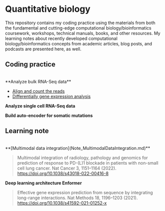 # Quantitative biology

This repository contains my coding practice using the materials from both the fundamental and cutting-edge computational biology/bioinformatics coursework, workshops, technical manuals, books, and other resources. My learning notes about recently developed computational biology/bioinformatics concepts from academic articles, blog posts, and podcasts are presented here, as well.

## Coding practice
<br>
**Analyze bulk RNA-Seq data**

  - [Align and count the reads](BulkRNASeq/AlignmentCountingTCell.Rmd)
  - [Differentially gene expression analysis](DEAnalysisTCell.Rmd)

**Analyze single cell RNA-Seq data**

**Build auto-encoder for somatic mutations**


## Learning note
<br>
**[Multimodal data integration](Note_MultimodalDataIntegration.md)**

> Multimodal integration of radiology, pathology and genomics for prediction of response to PD-(L)1 blockade in patients with non-small cell lung cancer. Nat Cancer 3, 1151–1164 (2022). https://doi.org/10.1038/s43018-022-00416-8

**Deep learning architecture Enformer**

> Effective gene expression prediction from sequence by integrating long-range interactions. Nat Methods 18, 1196–1203 (2021). https://doi.org/10.1038/s41592-021-01252-x
